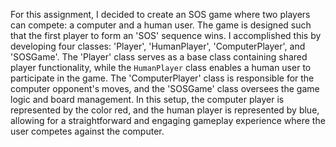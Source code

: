 For this assignment, I decided to create an SOS game where two players can compete: 
a computer and a human user. The game is designed such that the first player to 
form an 'SOS' sequence wins. I accomplished this by developing four classes: 
'Player', 'HumanPlayer', 'ComputerPlayer', and 'SOSGame'. The 'Player' class serves 
as a base class containing shared player functionality, while the `HumanPlayer` class 
enables a human user to participate in the game. The 'ComputerPlayer' class is 
responsible for the computer opponent's moves, and the 'SOSGame' class oversees the 
game logic and board management. In this setup, the computer player is represented by 
the color red, and the human player is represented by blue, allowing for a straightforward 
and engaging gameplay experience where the user competes against the computer.
